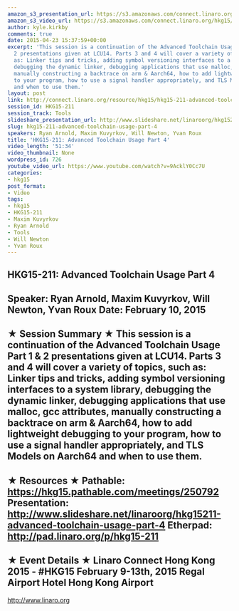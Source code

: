 ```yaml
---
amazon_s3_presentation_url: https://s3.amazonaws.com/connect.linaro.org/hkg15/Videos/02-10-Tuesday/HKG15-211.pdf
amazon_s3_video_url: https://s3.amazonaws.com/connect.linaro.org/hkg15/Videos/02-10-Tuesday/HKG15-211+Advanced+Toolchain+Usage+Part+4.mp4
author: kyle.kirkby
comments: true
date: 2015-04-23 15:37:59+00:00
excerpt: 'This session is a continuation of the Advanced Toolchain Usage Part 1 &
  2 presentations given at LCU14. Parts 3 and 4 will cover a variety of topics, such
  as: Linker tips and tricks, adding symbol versioning interfaces to a system library,
  debugging the dynamic linker, debugging applications that use malloc, gcc attributes,
  manually constructing a backtrace on arm & Aarch64, how to add lightweight debugging
  to your program, how to use a signal handler appropriately, and TLS Models on Aarch64
  and when to use them.'
layout: post
link: http://connect.linaro.org/resource/hkg15/hkg15-211-advanced-toolchain-usage-part-4/
session_id: HKG15-211
session_track: Tools
slideshare_presentation_url: http://www.slideshare.net/linaroorg/hkg15211-advanced-toolchain-usage-part-4
slug: hkg15-211-advanced-toolchain-usage-part-4
speakers: Ryan Arnold, Maxim Kuvyrkov, Will Newton, Yvan Roux
title: 'HKG15-211: Advanced Toolchain Usage Part 4'
video_length: '51:34'
video_thumbnail: None
wordpress_id: 726
youtube_video_url: https://www.youtube.com/watch?v=9AcklY0Cc7U
categories:
- hkg15
post_format:
- Video
tags:
- hkg15
- HKG15-211
- Maxim Kuvyrkov
- Ryan Arnold
- Tools
- Will Newton
- Yvan Roux
---
```


HKG15-211: Advanced Toolchain Usage Part 4 
--------------------------------------------------- 
Speaker: Ryan Arnold, Maxim Kuvyrkov, Will Newton, Yvan Roux 
Date: February 10, 2015 
--------------------------------------------------- 
★ Session Summary ★ 
This session is a continuation of the Advanced Toolchain Usage Part 1 & 2 presentations given at LCU14. Parts 3 and 4 will cover a variety of topics, such as: Linker tips and tricks, adding symbol versioning interfaces to a system library, debugging the dynamic linker, debugging applications that use malloc, gcc attributes, manually constructing a backtrace on arm & Aarch64, how to add lightweight debugging to your program, how to use a signal handler appropriately, and TLS Models on Aarch64 and when to use them. 
-------------------------------------------------- 
★ Resources ★ 
Pathable: https://hkg15.pathable.com/meetings/250792 
Presentation:  http://www.slideshare.net/linaroorg/hkg15211-advanced-toolchain-usage-part-4
Etherpad: http://pad.linaro.org/p/hkg15-211 
--------------------------------------------------- 
★ Event Details ★ 
Linaro Connect Hong Kong 2015 - #HKG15 
February 9-13th, 2015 
Regal Airport Hotel Hong Kong Airport 
--------------------------------------------------- 
http://www.linaro.org
